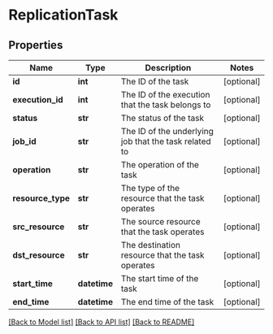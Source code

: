 # ReplicationTask

## Properties
Name | Type | Description | Notes
------------ | ------------- | ------------- | -------------
**id** | **int** | The ID of the task | [optional] 
**execution_id** | **int** | The ID of the execution that the task belongs to | [optional] 
**status** | **str** | The status of the task | [optional] 
**job_id** | **str** | The ID of the underlying job that the task related to | [optional] 
**operation** | **str** | The operation of the task | [optional] 
**resource_type** | **str** | The type of the resource that the task operates | [optional] 
**src_resource** | **str** | The source resource that the task operates | [optional] 
**dst_resource** | **str** | The destination resource that the task operates | [optional] 
**start_time** | **datetime** | The start time of the task | [optional] 
**end_time** | **datetime** | The end time of the task | [optional] 

[[Back to Model list]](../README.md#documentation-for-models) [[Back to API list]](../README.md#documentation-for-api-endpoints) [[Back to README]](../README.md)

